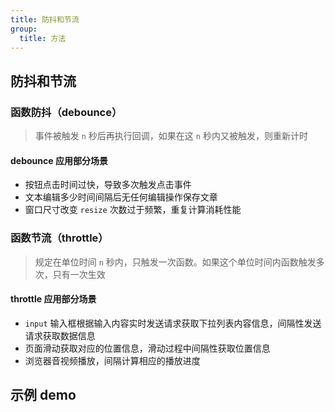 ```yaml
---
title: 防抖和节流
group:
  title: 方法
---
```


## 防抖和节流

### 函数防抖（debounce）

> 事件被触发 `n` 秒后再执行回调，如果在这 `n` 秒内又被触发，则重新计时

#### debounce 应用部分场景

- 按钮点击时间过快，导致多次触发点击事件
- 文本编辑多少时间间隔后无任何编辑操作保存文章
- 窗口尺寸改变 `resize` 次数过于频繁，重复计算消耗性能

### 函数节流（throttle）

> 规定在单位时间 `n` 秒内，只触发一次函数。如果这个单位时间内函数触发多次，只有一次生效

#### throttle 应用部分场景

- `input` 输入框根据输入内容实时发送请求获取下拉列表内容信息，间隔性发送请求获取数据信息
- 页面滑动获取对应的位置信息，滑动过程中间隔性获取位置信息
- 浏览器音视频播放，间隔计算相应的播放进度

## 示例 demo

<code src="./demo/index.tsx"></code>
